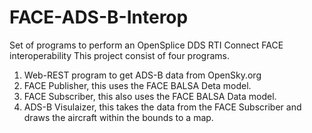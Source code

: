 # FACE-ADS-B-Interop
Set of programs to perform an OpenSplice DDS RTI Connect FACE interoperability
This project consist of four programs.
1.  Web-REST program to get ADS-B data from OpenSky.org
2.  FACE Publisher, this uses the FACE BALSA Deta model.
3.  FACE Subscriber, this also uses the FACE BALSA Data model.
4.  ADS-B Visulaizer, this takes the data from the FACE Subscriber and draws the aircraft within the bounds to a map.

